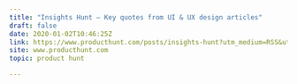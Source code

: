 ```yaml
---
title: "Insights Hunt — Key quotes from UI & UX design articles"
draft: false
date: 2020-01-02T10:46:25Z
link: https://www.producthunt.com/posts/insights-hunt?utm_medium=RSS&utm_source=hune
site: www.producthunt.com
topic: product hunt  

---
```

